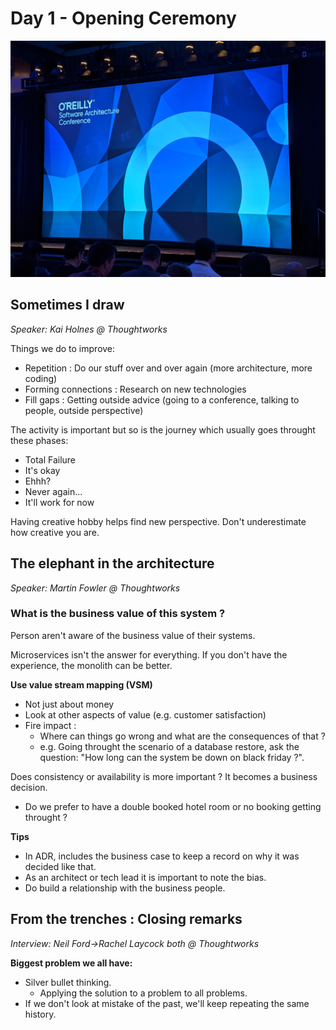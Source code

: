 # Day 1 - Opening Ceremony
![img0.jpg](img0.jpg)

## Sometimes I draw
*Speaker: Kai Holnes @ Thoughtworks*

Things we do to improve:
- Repetition : Do our stuff over and over again (more architecture, more coding) 
- Forming connections :  Research on new technologies 
- Fill gaps : Getting outside advice (going to a conference, talking to people, outside perspective)

The activity is important but so is the journey which usually goes throught these phases: 
- Total Failure
- It's okay
- Ehhh?
- Never again...
- It'll work for now

Having creative hobby helps find new perspective. Don't underestimate how creative you are.

## The elephant in the architecture
*Speaker: Martin Fowler @ Thoughtworks*

### What is the business value of this system ?
Person aren't aware of the business value of their systems. 

Microservices isn't the answer for everything. If you don't have the experience, the monolith can be better. 

**Use value stream mapping (VSM)**
- Not just about money
- Look at other aspects of value (e.g. customer satisfaction)
- Fire impact :
    - Where can things go wrong and what are the consequences of that ?
    - e.g. Going throught the scenario of a database restore, ask the question: "How long can the system be down on black friday ?".  

Does consistency or availability is more important ? It becomes a business decision.
- Do we prefer to have a double booked hotel room or no booking getting throught ?

**Tips**
- In ADR, includes the business case to keep a record on why it was decided like that. 
- As an architect or tech lead it is important to note the bias.
- Do build a relationship with the business people. 

## From the trenches : Closing remarks
*Interview: Neil Ford->Rachel Laycock both @ Thoughtworks*

**Biggest problem we all have:**
- Silver bullet thinking.
    - Applying the solution to a problem to all problems.
- If we don't look at mistake of the past, we'll keep repeating the same history.
